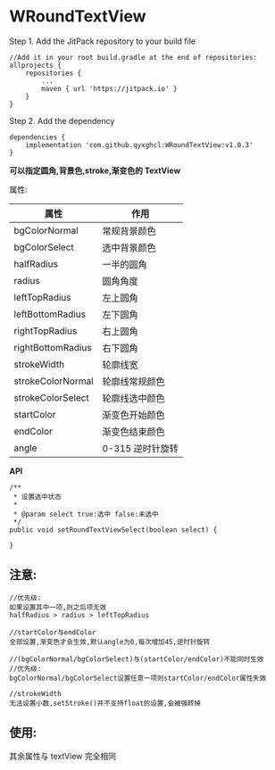 # WRoundTextView

Step 1. Add the JitPack repository to your build file

```
//Add it in your root build.gradle at the end of repositories:
allprojects {
	repositories {
		...
		maven { url 'https://jitpack.io' }
	}
}
```

Step 2. Add the dependency

```
dependencies {
	implementation 'com.github.qyxghcl:WRoundTextView:v1.0.3'
}
```

**可以指定圆角,背景色,stroke,渐变色的 TextView**

属性:

| 属性              | 作用             |
| ----------------- | ---------------- |
| bgColorNormal     | 常规背景颜色     |
| bgColorSelect     | 选中背景颜色     |
| halfRadius        | 一半的圆角       |
| radius            | 圆角角度         |
| leftTopRadius     | 左上圆角         |
| leftBottomRadius  | 左下圆角         |
| rightTopRadius    | 右上圆角         |
| rightBottomRadius | 右下圆角         |
| strokeWidth       | 轮廓线宽         |
| strokeColorNormal | 轮廓线常规颜色   |
| strokeColorSelect | 轮廓线选中颜色   |
| startColor        | 渐变色开始颜色   |
| endColor          | 渐变色结束颜色   |
| angle             | 0-315 逆时针旋转 |

**API**

```
/**
 * 设置选中状态
 *
 * @param select true:选中 false:未选中
 */
public void setRoundTextViewSelect(boolean select) {

}
```

## 注意:

```
//优先级:
如果设置其中一项,则之后项无效
halfRadius > radius > leftTopRadius

//startColor与endColor
全部设置,渐变色才会生效,默认angle为0,每次增加45,逆时针旋转

//(bgColorNormal/bgColorSelect)与(startColor/endColor)不能同时生效
//优先级:
bgColorNormal/bgColorSelect设置任意一项则startColor/endColor属性失效

//strokeWidth
无法设置小数,setStroke()并不支持float的设置,会被强转掉
```

## 使用:

其余属性与 textView 完全相同
